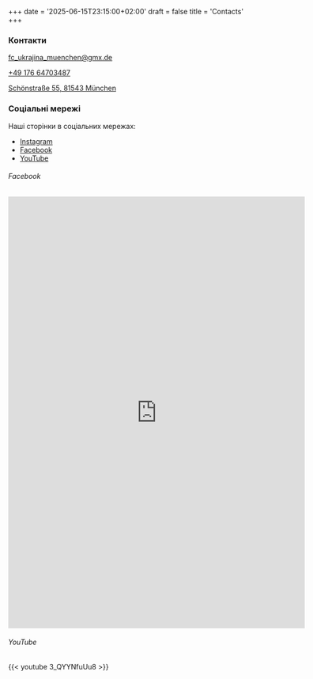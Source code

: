+++
date = '2025-06-15T23:15:00+02:00'
draft = false
title = 'Contacts'
+++

### Контакти

fc_ukrajina_muenchen@gmx.de

[+49 176 64703487]

[Schönstraße 55, 81543 München]

### Соціальні мережі

Наші сторінки в соціальних мережах:
- [Instagram]
- [Facebook] 
- [YouTube]

###### Facebook

<!-- Using https://developers.facebook.com/docs/plugins/embedded-posts/ -->
<iframe src="https://www.facebook.com/plugins/post.php?href=https%3A%2F%2Fwww.facebook.com%2FFCUkrajinaMuenchen%2Fposts%2Fpfbid0PgMvtZWDUHo4xSBDoSeb1gcuAHFVtt3KyHkARjveqd3afjpV5H7PbrWx9Br87jytl&width=600&show_text=true&height=873&appId" width="600" height="873" style="border:none;overflow:hidden" scrolling="no" frameborder="0" allowfullscreen="true" allow="autoplay; clipboard-write; encrypted-media; picture-in-picture; web-share"></iframe>

###### YouTube

<!-- Some random video on our YouTube channel -->
{{< youtube 3_QYYNfuUu8 >}}

[+49 176 64703487]: tel:+4917664703487

[Schönstraße 55, 81543 München]: https://maps.app.goo.gl/B9dGr3ztf74S6DGd7

[Instagram]: https://www.instagram.com/fcukrainemuenchen

[Facebook]: https://www.facebook.com/FCUkrajinaMuenchen

[YouTube]: https://www.youtube.com/channel/UC-RXOiDAsi6MAQFdOSGM6sg

